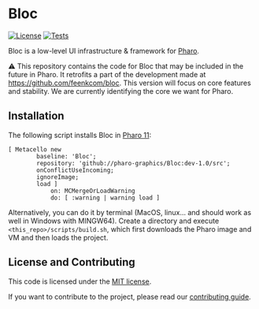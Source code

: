 # Bloc 

[![License](https://img.shields.io/github/license/pharo-graphics/Bloc.svg)](./LICENSE)
[![Tests](https://github.com/pharo-graphics/Bloc/actions/workflows/test.yml/badge.svg)](https://github.com/pharo-graphics/Bloc/actions/workflows/test.yml)

Bloc is a low-level UI infrastructure & framework for [Pharo](http://pharo.org/).

:warning:
This repository contains the code for Bloc that may be included in the future in Pharo.
It retrofits a part of the development made at https://github.com/feenkcom/bloc. This version will focus on core features and stability. We are currently identifying the core we want for Pharo.

## Installation

The following script installs Bloc in [Pharo 11](https://pharo.org/download):

```smalltalk
[ Metacello new
		baseline: 'Bloc';
		repository: 'github://pharo-graphics/Bloc:dev-1.0/src';
		onConflictUseIncoming;
		ignoreImage;
		load ]
			on: MCMergeOrLoadWarning
			do: [ :warning | warning load ]
```

Alternatively, you can do it by terminal (MacOS, linux... and should work as well in Windows with MINGW64). 
Create a directory and execute `<this_repo>/scripts/build.sh`, which first downloads the Pharo image and VM and then loads the project.


## License and Contributing

This code is licensed under the [MIT license](./LICENSE).

If you want to contribute to the project, please read our [contributing guide](./CONTRIBUTING.md).
